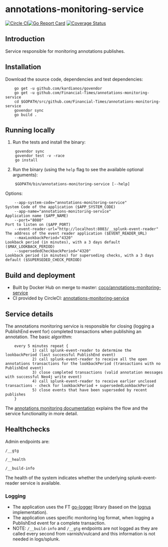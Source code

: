 # annotations-monitoring-service

[![Circle CI](https://circleci.com/gh/Financial-Times/annotations-monitoring-service/tree/master.png?style=shield)](https://circleci.com/gh/Financial-Times/annotations-monitoring-service/tree/master)[![Go Report Card](https://goreportcard.com/badge/github.com/Financial-Times/annotations-monitoring-service)](https://goreportcard.com/report/github.com/Financial-Times/annotations-monitoring-service) [![Coverage Status](https://coveralls.io/repos/github/Financial-Times/annotations-monitoring-service/badge.svg)](https://coveralls.io/github/Financial-Times/annotations-monitoring-service)

## Introduction

Service responsible for monitoring annotations publishes.

## Installation

Download the source code, dependencies and test dependencies:

        go get -u github.com/kardianos/govendor
        go get -u github.com/Financial-Times/annotations-monitoring-service
        cd $GOPATH/src/github.com/Financial-Times/annotations-monitoring-service
        govendor sync
        go build .

## Running locally

1. Run the tests and install the binary:

        govendor sync
        govendor test -v -race
        go install

2. Run the binary (using the `help` flag to see the available optional arguments):

        $GOPATH/bin/annotations-monitoring-service [--help]

Options:

        --app-system-code="annotations-monitoring-service"                      System Code of the application ($APP_SYSTEM_CODE)
        --app-name="annotations-monitoring-service"                             Application name ($APP_NAME)
        --port="8080"                                                           Port to listen on ($APP_PORT)
        --event-reader-url="http://localhost:8083/__splunk-event-reader"        The address of the event reader application ($EVENT_READER_URL)
        --maxLookbackPeriod="4320"                                              Lookback period (in minutes), with a 3 days default ($MAX_LOOKBACK_PERIOD)
        --supersededCheckbackPeriod="4320"                                      Lookback period (in minutes) for superseding checks, with a 3 days default ($SUPERSEDED_CHECK_PERIOD)
        
## Build and deployment

* Built by Docker Hub on merge to master: [coco/annotations-monitoring-service](https://hub.docker.com/r/coco/annotations-monitoring-service/)
* CI provided by CircleCI: [annotations-monitoring-service](https://circleci.com/gh/Financial-Times/annotations-monitoring-service)

## Service details

The annotations monitoring service is responsible for closing (logging a PublishEnd event for) completed transactions when publishing an annotation.
The basic algorithm:

        every 5 minutes repeat {
                1) call splunk-event-reader to determine the lookbackPeriod (last successful PublishEnd event)
                2) call splunk-event-reader to receive all the open annotations transactions for the lookbackPeriod (transactions with no PublishEnd event)
                3) close completed transactions (valid annotation messages with successful Neo4j write event)
                4) call splunk-event-reader to receive earlier unclosed transactions - check for lookbackPeriod + supersededLookbackPeriod
                5) close events that have been superseded by recent publishes
        }

The [annotations monitoring documentation](https://docs.google.com/document/d/1al-fcaoAg2RgmW2zzpkN6E91jge80wFpbV_ywGE86NA/edit#heading=h.6p6dv4ugzke2) explains the flow and the service functionality in more detail.

## Healthchecks
Admin endpoints are:

`/__gtg`

`/__health`

`/__build-info`

The health of the system indicates whether the underlying splunk-event-reader service is available.

### Logging

* The application uses the FT [go-logger](https://github.com/Financial-Times/go-logger) library (based on the [logrus](https://github.com/Sirupsen/logrus) implementation).
* The application uses specific monitoring log format, when logging a PublishEnd event for a complete transaction.
* NOTE: `/__build-info` and `/__gtg` endpoints are not logged as they are called every second from varnish/vulcand and this information is not needed in logs/splunk.